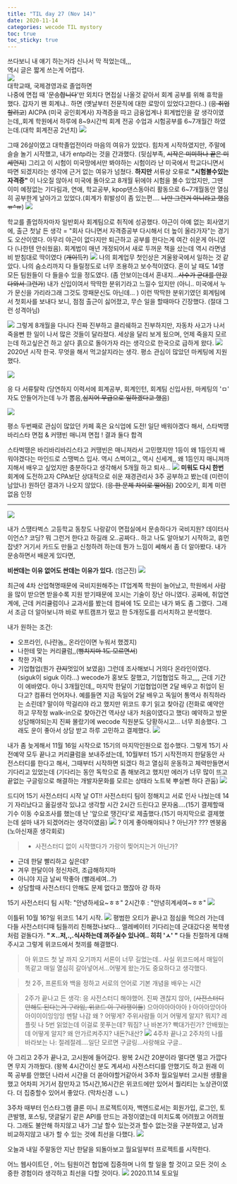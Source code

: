 ```yaml
---
title: "TIL day 27 (Nov 14)"
date: 2020-11-14
categories: wecode TIL mystory
toc: true
toc_sticky: true
---
```


  쓰다보니 내 얘기 하는거라 신나서 막 적었는데,,,  
  역시 글은 짧게 쓰는게 어렵다.  
  ![](https://images.velog.io/images/noahshin__11/post/778cb7cd-ef13-4c4a-b9f9-b45e0db7970a/image.png)  
  대학교때, 국제경영과로 졸업하면  
  나중에 면접 때 '~~문송합니다~~'만 외치다 면접실 나올것 같아서 회계 공부를 위해 휴학을 했다. 
  갑자기 왠 회계냐.. 하면
  (옛날부터 전문직에 대한 로망이 있었다고한다..)
  (~~응 취업할려고~~)
  AICPA (미국 공인회계사) 자격증을 따고 금융업계나 회계법인을 갈 생각이였는데,,회계 학원에서 하루에 8~9시간씩 회계 전공 수업과 시험공부를 6~7개월간 하였는데.(대학 회계전공 2년치)
  ![](https://images.velog.io/images/noahshin__11/post/458ba128-7bdf-484d-a36e-1a8cb0db2878/Screen%20Shot%202020-11-14%20at%202.01.58%20PM.png)
  
  그때 26살이였고 대학졸업전이라 마음의 여유가 있었다.
  힘차게 시작하였지만, 주말에 슬슬 놀기 시작했고, 내가 entp라는 것을 간과했다. (뒷심부족, ~~시작은 미미하나 끝은 미세먼지~~)
  그리고 이 시험이 미국땅에서만 봐야하는 시험이라 난 미국에서 학교다니면서 따면 되겠지라는 생각에 근거 없는 여유가 넘쳤다. **하지만** 서류상 오류로 **"시험볼수있는 자격증"** 이 나오질 않아서 미국에 돌아오고 8개월 뒤에야 시험을 볼수   있었지만, 그땐 이미 예정없는 기다림과, 연애, 학교공부, kpop댄스동아리 활동으로 6~7개월동안 열심히 공부한게 날아가고 있었다.(회계가 휘발성이 좀 있는편.... ~~나만 그런거 아니라고 했음ㅠ^ㅠ~~)
  ![](https://images.velog.io/images/noahshin__11/post/a96500f0-8596-4be1-9437-bbf71f51583f/image.png)
  
  학교를 졸업하자마자 일반회사 회계팀으로 취직에 성공했다. 야근이 아예 없는 회사였기에, 출근 첫날 든 생각 = "회사 다니면서 자격증공부 다시해서 더 높이 올라가자"는 경기도 오산이였다. 아무리 야근이 없다지만 퇴근하고 공부를 한다는게 여간   쉬운게 아니였다 (나한텐 안쉬웠음). 회계법이 매년 개정되어서 새로 두꺼운 책을 샀는데 역시 라면냄비 받침대로 딱이였다 (~~개이득?~~) 
  ![](https://images.velog.io/images/noahshin__11/post/8aacf746-48ad-48b9-a5f9-a3f5e79d8a58/image.png)
  나의 회계업무 첫인상은 겨울왕국에서 일하는 것 같았다.
  나의 숨소리까지 다 들릴정도로 너무 조용하고 보수적이였다.
  혼이 날 때도 14명 모든 팀원들이 다 들을수 있을 정도였다. (좀 안보이는데서 혼내지...~~사수가 군대를 안갔다와서 그런가~~)
  내가 신입이여서 딱딱한 분위기라고 느낄수 있지만 (아니.. 미국에서 누가 문신을 가리라그래 그것도 깡패문신도 아닌데... )
  이런 딱딱한 분위기였던 회계팀에서 첫회사를 보내다 보니, 점점 출근이 싫어졌고, 무슨 일을 할때마다 긴장했다. (절대 그런 성격아님)
  
  ![](https://images.velog.io/images/noahshin__11/post/f0d48529-a65a-414d-8be5-7e71006d9685/image.png)
  그렇게 8개월을 다니다 진짜 진부하고 클리쉐하고 진부하지만, 자동차 사고가 나서 죽을뻔 한 일이 나서 많은 것들이 달라졌다. 세상을 달리 보게 됬으며, 언제 죽을지 모르는데 하고싶은건 하고 살다 흙으로 돌아가자 라는 생각으로 한국으로 급하게   왔다. 
  ![](https://images.velog.io/images/noahshin__11/post/25cff96f-19f7-4d0c-aecd-a48d8c5cebe9/image.png)
  2020년 시작 한국.
  무엇을 해서 먹고살지라는 생각.
  평소 관심이 많았던 마케팅에 지원했다.
  
  
  ![](https://images.velog.io/images/noahshin__11/post/88b294dd-ec68-4ad7-a8dc-e0c18629d1f9/image.png)
  
  응 다 서류탈락 (당연하지 이력서에 회계공부, 회계인턴, 회계팀 신입사원, 마케팅의 'ㅁ' 자도 안들어가는데 누가 뽑음,~~심지어 무급으로 일하겠다고 했음~~)
  
  ![](https://images.velog.io/images/noahshin__11/post/e309672f-35ff-4e4b-bd4a-f29a93bb6821/image.png)
  
  평소 두번째로 관심이 많았던 카페 혹은 요식업에 도전! 일단 배워야겠다 해서, 스타벅떙 바리스타 면접 & 커떙빈 매니져 면접 ! 결과 둘다 합격
  
  스타벅땡은 바리바리바리스타고 커땡빈은 매니져라서 고민했지만
  1등이 왜 1등인지 배워야겠다는 마인드로 스땡벅스 입사.
  역시 스벅이고,, 역시 신세계,, 왜 1등인지 매니져까지해서 배우고 싶었지만 충분하다고 생각해서 5개월 하고 퇴사...
  ![](https://images.velog.io/images/noahshin__11/post/3a9daa8b-82cb-405a-86ce-ac04368d5e87/Screen%20Shot%202020-11-14%20at%201.58.39%20PM.png)
  **미워도 다시 한번** 회계에 도전하고자 CPA보단 상대적으로 쉬운 재경관리사 3주 공부하고 봤는데 (미련이 남았나)
   원하던 결과가 나오지 않았다. (~~응 한 문제 차이로 떨어짐~~) 200오키, 회계 미련 없음 인정
   
   ---------
   ![](https://images.velog.io/images/noahshin__11/post/0d625ec4-34d1-40a5-93fa-a626665c6e5d/image.png)
   
  내가 스떙타벅스 고등학교 동창도 나랑같이 면접실에서 문송하다가 국비지원? 데이터사이언스? 코딩? 뭐 그런거 한다고 하길래 오..공짜다.. 하고 나도 알아보기 시작하고, 휴먼잡넷? 거기서 카드도 만들고 신청하려 하는데 뭔가 느낌이 쎄해서 좀 더   알아봤다. 내가 문송하면서 배운게 있다면, 
  
  **비싼데는 이유 없어도 싼데는 이유가 있다.** (엄근진)
  ![](https://images.velog.io/images/noahshin__11/post/218cac3c-0a3c-4197-aff3-5328b98572e6/image.png)
  
  최근에 4차 산업혁명때문에 국비지원해주는 IT업계쪽 학원이 늘어났고, 학원에서 사람을 많이 받으면 받을수록 지원 받기때문에 꼬시는 기술이 장난 아니였다. 공짜에, 취업연계에, 근데 커리큘럼이나 교과서를 봤는데 컴싸에 1도 모르는 내가 봐도 좀   그랬다.
  그래서 조금 더 알아보니까 바로 부트캠프가 떴고 한 5개정도를 리서치하고 분석했다.
  
  내가 원하는 조건:
  
  - 오프라인, (나란놈,, 온라인이면 누워서 했겠지)
  - 나한테 맞는 커리큘럼,,(~~뻥치지마 1도 모르면서~~)
  - 착한 가격
  - 기업협업(뭔가 ~~간지~~멋있어 보였음)
  그런데 조사해보니 거의다 온라인이였다. (siguk이 siguk 이라...)
  wecode가 홍보도 잘했고, 기업협업도 하고,,,, 근데 기간이 에바였다. 아니 3개월인데,, 마지막 한달이 기업협업이면
  2달 배우고 취업이 된다고?
  컴퓨터 언어자나.
  예를들면 지금 독일어 2달 배우고 독일어 통역사 취직하라는 소린데? 말이야 막걸리야
  라고 했지만 위코드 후기 읽고 찾아감
  (전화로 예약안하고 무작정 walk-in으로 찾아간건 역사상 내가 처음이였다고 했다)
  예약하고 방문상담해야되는지 진짜 몰랐기에 wecode 직원분도 당황하시고... 너무 죄송했다. 그래도 운이 좋아서 상담 받고 하루 고민하고 결제했다.
  ![](https://images.velog.io/images/noahshin__11/post/b47f982e-bf38-4bf8-adda-6908291c9b35/Screen%20Shot%202020-11-14%20at%202.24.19%20PM.png)
  
  내가 좀 늦게해서 11월 16일 시작으로 15기의 마지막인원으로 접수했다. 그렇게 15기 사전예약 모두 끝나고 커리큘럼을 보내주셨는데, 10월부터 15기 시작전까지 한달동안 사전스터디를 한다고 해서, 그때부터 시작하면 되겠다 하고 열심히   운동하고 체력만들면서 기다리고 있었는데 (기다리는 동안 독학으로 좀 해보려고 했지만 에러가 너무 많이 뜨고 끝없는 구글링으로 해결하는 개발자문화를 모르는 상태라 노트북 뿌실뻔 하다 관둠)
  ![](https://images.velog.io/images/noahshin__11/post/67615840-9d14-4b25-bcce-31a213205d81/Screen%20Shot%202020-11-10%20at%2012.00.29%20AM.png)
  
  드디어
  15기 사전스터디 시작 날 OT!!
  사전스터디 팀이 정해지고 서로 인사 나눴는데 
  14기 자리났다고 옮길생각 있냐고 생각할 시간 2시간 드린다고 문자옴....(15기 결제할때 기수 이동 수요조사를 했는데 난 '앞으로 땡긴다'로 제출했다.(15기 마지막으로 결제했는데 설마 내가 되겠어라는 생각이였음)
  ![](https://images.velog.io/images/noahshin__11/post/23f711aa-b7ed-4fbd-83f7-c90ff61ee316/image.png)
  ? 이게 좋아해야되나 ? 아닌가? ??? 멘붕옴
  (노아신재훈 생각회로)
  >- 사전스터디 없이 시작했다가 가랑이 찢어지는거 아닌가?
  - 근데 한달 빨리하고 싶은데?
  - 겨우 한달이야 정신차려, 조급해하지마
  - 아니야 지금 날씨 딱좋아 (빨래세여...?)
  - 상담할때 사전스터디 안해도 문제 없다고 했잖아 걍 하자
  
  15기 사전스터디 팀 시작: "안녕하세요~ㅎㅎ"
  2시간후 : "안녕히계세여~ㅎㅎ"
  ![](https://images.velog.io/images/noahshin__11/post/ce39a3dd-408b-4b0e-be0e-a8c49f0dbf9f/image.png)
  
  이틀뒤 10월 16?일 위코드 14기 시작.
  ![](https://images.velog.io/images/noahshin__11/post/09ea6174-fdf2-47fa-9455-16cd13fbaf55/image.png)
  평범한 오티가 끝나고 점심을 먹으러 가는데 다들 사전스터디때 팀들끼리 친해졌나보다... 엘레베이터 기다리는데 군대갔다온 복학생처럼 겉돌다가. **"ㅈ..저,.,.식사하는데 껴주실수 있나여.. 히히 'ㅅ'  "**  다들 친절하게 대해주시고 그렇게   위코드에서 첫끼를 해결했다.
  
  > 아 위코드 첫 날 까지 오기까지 서론이 너무 길었는데.. 사실 위코드에서 매일이 똑같고 매일 열심히 갈아넣어서...어떻게 왔는가도 중요하다고 생각했다.
  
  
  >첫 2주, 프론트와 백을 정하고 서로의 언어로 기본 개념을 배우는 시간
  
  >2주가 끝나고 든 생각:
  응 사전스터디 해야했어.
  진짜 괜찮지 않아, (~~사전스터디 안해도 된다는거 구라임, 위코드 이 구라쟁이들~~)
  으아아아아아아ㅏ아아아앙아아아이이이잉잉잉 멘탈 나감
  왜 ? 어떻게? 주위사람들 이거 어떻게 알지? 뭐지? 레플릿 나 5번 읽었는데 이걸로 못푸는데? 뭐짐? 나 바본가? 빡대가린가? 안배웠는데 어떻게 알지? 왜 안가르켜주지? 내돈?내산? 
  ![](https://images.velog.io/images/noahshin__11/post/4a3e2fa1-13d2-407f-97be-ced4e62ef1b7/image.png)
  >4주차 끝나고 2주차의 나를 바라보는 나:
  절레절레....일단 모르면 구글링...사랑해요 구글..
  
  아 그리고 2주가 끝나고, 고시원에 들어갔다.
  왕복 2시간 20분이라 멀다면 멀고 가깝다면 무지 가까웠다.
  (왕복 4시간이신 분도 계셔서) 
  사전스터디를 안했기도 하고 원래 이쪽 공부를 안했던 나라서 시간을 더 쏟아야할거같아서 3주차 월요일부터 고시원 생활을 했고 어차피 거기서 잠만자고 15시간,16시간은 위코드에만 있어서 퀄리티는 노상관이였다.
  더 집중할수 있어서 좋았다. (막차신경 ㄴㄴ)
  
  3주차 때부터 인스타그램 클론 미니 프로젝트이자, 백엔드로서는 회원가입, 로그인, 토큰발행, 포스팅, 댓글달기 같은 API를 만드는 과정이였는데 미치도록 어려웠고 어려웠다. 그래도 불안해 하지않고 내가 그날 할수 있는것과 할수 없는것을   구분하였고, 남과 비교하지않고 내가 할 수 있는 것에 최선을 다했다. 
  ![](https://images.velog.io/images/noahshin__11/post/05525349-abda-4044-8d70-f63c4173c39d/image.png)
  
  오늘과 내일 주말동안 지난 한달을 되돌아보고 월요일부터 프로젝트를 시작한다. 
  
  어느 웹사이트던 , 어느 팀원이건 협업에 집중하며 나의 할 일을 할 것이고 모든 것이 소중한 경험이라 생각하고 최선을 다할 것이다. 
  ![](https://images.velog.io/images/noahshin__11/post/839284e5-ffc8-4759-a4e4-8696d5c2d58d/Screen%20Shot%202020-11-10%20at%2012.01.38%20AM.png)
  2020.11.14 토요일 
  
  
